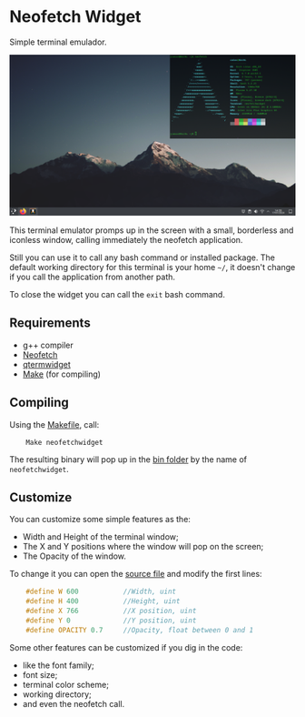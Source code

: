 # Neofetch Widget

Simple terminal emulador.

![Alt text](assets/example.png "Example Screenshot")

This terminal emulator promps up in the screen with a small, borderless and iconless window, calling immediately the neofetch application.

Still you can use it to call any bash command or installed package. The default working directory for this terminal is your home `~/`, it doesn't change if you call the application from another path.

To close the widget you can call the `exit` bash command.

## Requirements

* g++ compiler
* [Neofetch][]
* [qtermwidget][]
* [Make][] (for compiling)

## Compiling

Using the [Makefile][], call:

```Make
    Make neofetchwidget
```

The resulting binary will pop up in the [bin folder][] by the name of `neofetchwidget`.

## Customize

You can customize some simple features as the:

* Width and Height of the terminal window;
* The X and Y positions where the window will pop on the screen;
* The Opacity of the window.

To change it you can open the [source file][] and modify the first lines:

```cpp
    #define W 600           //Width, uint
    #define H 400           //Height, uint
    #define X 766           //X position, uint
    #define Y 0             //Y position, uint
    #define OPACITY 0.7     //Opacity, float between 0 and 1
```

Some other features can be customized if you dig in the code:

* like the font family;
* font size; 
* terminal color scheme; 
* working directory; 
* and even the neofetch call.

[Neofetch]: https://github.com/dylanaraps/neofetch
[qtermwidget]: https://github.com/lxqt/qtermwidget
[Make]: https://www.gnu.org/software/make/manual/make.html

[Makefile]:/Makefile
[bin folder]: /bin/
[source file]: /src/neofetchwidget.cpp
